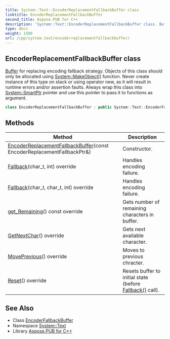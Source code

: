 ```yaml
---
title: System::Text::EncoderReplacementFallbackBuffer class
linktitle: EncoderReplacementFallbackBuffer
second_title: Aspose.PUB for C++
description: 'System::Text::EncoderReplacementFallbackBuffer class. Buffer for replacing encoding fallback strategy. Objects of this class should only be allocated using System::MakeObject() function. Never create instance of this type on stack or using operator new, as it will result in runtime errors and/or assertion faults. Always wrap this class into System::SmartPtr pointer and use this pointer to pass it to functions as argument in C++.'
type: docs
weight: 1500
url: /cpp/system.text/encoderreplacementfallbackbuffer/
---
```

## EncoderReplacementFallbackBuffer class


[Buffer](../../system/buffer/) for replacing encoding fallback strategy. Objects of this class should only be allocated using [System::MakeObject()](../../system/makeobject/) function. Never create instance of this type on stack or using operator new, as it will result in runtime errors and/or assertion faults. Always wrap this class into [System::SmartPtr](../../system/smartptr/) pointer and use this pointer to pass it to functions as argument.

```cpp
class EncoderReplacementFallbackBuffer : public System::Text::EncoderFallbackBuffer
```

## Methods

| Method | Description |
| --- | --- |
| [EncoderReplacementFallbackBuffer](./encoderreplacementfallbackbuffer/)(const EncoderReplacementFallbackPtr\&) | Constructor. |
| [Fallback](./fallback/)(char_t, int) override | Handles encoding failure. |
| [Fallback](./fallback/)(char_t, char_t, int) override | Handles encoding failure. |
| [get_Remaining](./get_remaining/)() const override | Gets number of remaining characters in buffer. |
| [GetNextChar](./getnextchar/)() override | Gets next available character. |
| [MovePrevious](./moveprevious/)() override | Moves to previous chracter. |
| [Reset](./reset/)() override | Resets buffer to initial state (before [Fallback()](./fallback/) call). |
## See Also

* Class [EncoderFallbackBuffer](../encoderfallbackbuffer/)
* Namespace [System::Text](../)
* Library [Aspose.PUB for C++](../../)
